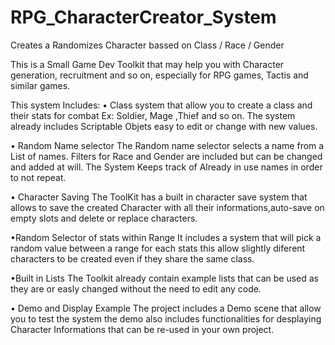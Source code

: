 # RPG_CharacterCreator_System
Creates a Randomizes Character bassed on Class / Race / Gender

This is a Small Game Dev Toolkit that may help you with Character generation, recruitment and so on, especially for RPG games, Tactis and similar games.

This system Includes:
• Class system that allow you to create a class and their stats for combat
Ex: Soldier, Mage ,Thief and so on.
The system already includes Scriptable Objets easy to edit or change with new values.

• Random Name selector 
The Random name selector selects a name from a List of names.
Filters for Race and Gender are included but can be changed and added at will.
The System Keeps track of Already in use names in order to not repeat.

• Character Saving
The ToolKit has a built in character save system that allows to save the created Character with all their informations,auto-save on empty slots
and delete or replace characters.

•Random Selector of stats within Range
It includes a system that will pick a random value between a range for each stats this allow slightly diferent characters to be created even 
if they share the same class.

•Built in Lists
The Toolkit already contain example lists that can be used as they are or easly changed without the need to edit any code.

• Demo and Display Example
The project includes a Demo scene that allow you to test the system the demo also includes functionalities for desplaying Character Informations 
that can be re-used in your own project.

